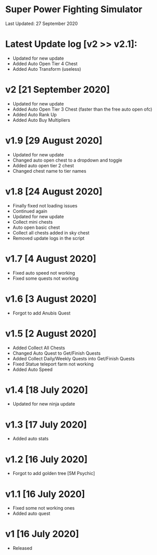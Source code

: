 # Super Power Fighting Simulator

Last Updated: 27 September 2020

# Latest Update log [v2 >> v2.1]:
- Updated for new update
- Added Auto Open Tier 4 Chest
- Added Auto Transform (useless)

# v2 [21 September 2020]
- Updated for new update
- Added Auto Open Tier 3 Chest (faster than the free auto open ofc)
- Added Auto Rank Up
- Added Auto Buy Multipliers
# v1.9 [29 August 2020]
- Updated for new update
- Changed auto open chest to a dropdown and toggle
- Added auto open tier 2 chest
- Changed chest name to tier names
# v1.8 [24 August 2020]
- Finally fixed not loading issues
- Continued again
- Updated for new update
- Collect mini chests
- Auto open basic chest
- Collect all chests added in sky chest
- Removed update logs in the script
# v1.7 [4 August 2020]
- Fixed auto speed not working
- Fixed some quests not working
# v1.6 [3 August 2020]
- Forgot to add Anubis Quest
# v1.5 [2 August 2020]
- Added Collect All Chests
- Changed Auto Quest to Get/Finish Quests
- Added Collect Daily/Weekly Quests into Get/Finish Quests
- Fixed Statue teleport farm not working
- Added Auto Speed
# v1.4 [18 July 2020]
- Updated for new ninja update
# v1.3 [17 July 2020]
- Added auto stats
# v1.2 [16 July 2020]
- Forgot to add golden tree [5M Psychic]
# v1.1 [16 July 2020]
- Fixed some not working ones
- Added auto quest
# v1 [16 July 2020]
- Released
